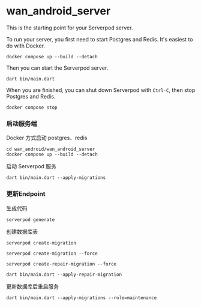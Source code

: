 # wan_android_server

This is the starting point for your Serverpod server.

To run your server, you first need to start Postgres and Redis. It's easiest to do with Docker.

    docker compose up --build --detach

Then you can start the Serverpod server.

    dart bin/main.dart

When you are finished, you can shut down Serverpod with `Ctrl-C`, then stop Postgres and Redis.

    docker compose stop


### 启动服务端

Docker 方式启动 postgres、redis

    cd wan_android/wan_android_server
    docker compose up --build --detach


启动 Serverpod 服务

    dart bin/main.dart --apply-migrations


### 更新Endpoint

生成代码

    serverpod generate

创建数据库表

    serverpod create-migration

    serverpod create-migration --force

    serverpod create-repair-migration --force

    dart bin/main.dart --apply-repair-migration

更新数据库后重启服务

    dart bin/main.dart --apply-migrations --role=maintenance